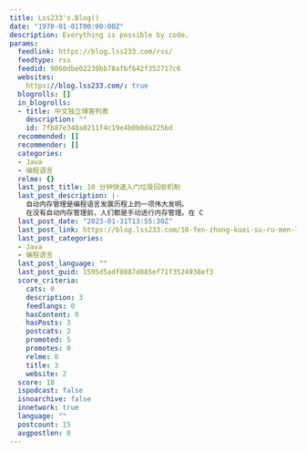 ```yaml
---
title: Lss233's.Blog()
date: "1970-01-01T00:00:00Z"
description: Everything is possible by code.
params:
  feedlink: https://blog.lss233.com/rss/
  feedtype: rss
  feedid: 9060dbe02239bb78afbf642f352717c6
  websites:
    https://blog.lss233.com/: true
  blogrolls: []
  in_blogrolls:
  - title: 中文独立博客列表
    description: ""
    id: 7fb87e348a8211f4c19e4b0b0da225bd
  recommended: []
  recommender: []
  categories:
  - Java
  - 编程语言
  relme: {}
  last_post_title: 10 分钟快速入门垃圾回收机制
  last_post_description: |-
    自动内存管理是编程语言发展历程上的一项伟大发明。
    在没有自动内存管理前，人们都是手动进行内存管理。在 C
  last_post_date: "2023-01-31T13:55:30Z"
  last_post_link: https://blog.lss233.com/10-fen-zhong-kuai-su-ru-men-la-ji-hui-shou-ji-zhi/
  last_post_categories:
  - Java
  - 编程语言
  last_post_language: ""
  last_post_guid: 1595d5adf0087d885ef71f3524938ef3
  score_criteria:
    cats: 0
    description: 3
    feedlangs: 0
    hasContent: 0
    hasPosts: 3
    postcats: 2
    promoted: 5
    promotes: 0
    relme: 0
    title: 3
    website: 2
  score: 18
  ispodcast: false
  isnoarchive: false
  innetwork: true
  language: ""
  postcount: 15
  avgpostlen: 0
---
```


